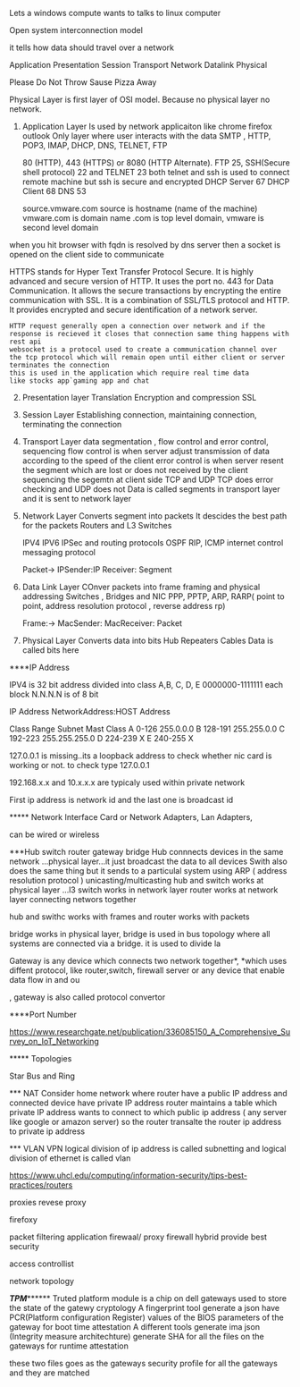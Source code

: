 
Lets a windows compute wants to talks to linux computer 


Open system interconnection model

it tells how data should travel over a network

Application
Presentation
Session
Transport
Network
Datalink
Physical
 
Please Do Not Throw Sause Pizza Away

Physical Layer is first layer of OSI model. Because no physical layer no network.


1) Application Layer
	Is used by network applicaiton like chrome firefox outlook
   Only layer where user interacts with the data
   SMTP , HTTP, POP3, IMAP, DHCP, DNS, TELNET, FTP
   
   80 (HTTP), 443 (HTTPS) or 8080 (HTTP Alternate).
   FTP 25, SSH(Secure shell protocol) 22 and TELNET 23  both telnet and ssh is used to connect remote machine but ssh is secure and encrypted
   DHCP Server 67
	DHCP Client 68
	DNS 53
	
	source.vmware.com	source is hostname (name of the machine) vmware.com is domain name
	.com is top level domain, vmware is second level domain 

when you hit browser with fqdn is resolved by dns server then a socket is opened on the client side to communicate

HTTPS stands for Hyper Text Transfer Protocol Secure. It is highly advanced and secure version of HTTP. It uses the port no. 443 for Data Communication. It allows the secure transactions by encrypting the entire communication with SSL. It is a combination of SSL/TLS protocol and HTTP. It provides encrypted and secure identification of a network server.
	
	HTTP request generally open a connection over network and if the response is recieved it closes that connection same thing happens with rest api
	websocket is a protocol used to create a communication channel over the tcp protocol which will remain open until either client or server terminates the connection
	this is used in the application which require real time data
	like stocks app`gaming app and chat
   
2) Presentation layer
	Translation Encryption and compression 
	SSL
	
3) Session Layer
	Establishing connection, maintaining connection, terminating the connection

4) Transport Layer
	data segmentation , flow control and error control, sequencing
	flow control is when server adjust transmission of data according to the speed of the client
	error control is when server resent the segment which are lost or does not received by the client
	sequencing the segemtn at client side
	TCP and UDP
	TCP does error checking and UDP does not
	Data is called segments in transport layer and it is sent to network layer

5) Network Layer 
	Converts segment into packets
	It descides the best path for the packets
	Routers and L3 Switches
	
	IPV4 IPV6 IPSec and routing protocols OSPF RIP, ICMP  internet control messaging protocol
	
	Packet->  IPSender:IP Receiver: Segment
	
6) Data Link Layer
	COnver packets into frame 
	framing and physical addressing
	Switches , Bridges and NIC
	PPP, PPTP, ARP, RARP( point to point, address resolution protocol , reverse address rp)
	
	Frame:-> MacSender: MacReceiver: Packet
	
7) Physical Layer
	Converts data into bits 
	Hub Repeaters Cables
	Data is called bits here
	
	
	
****IP Address

IPV4 is 32 bit address divided into class A,B, C, D, E
0000000-1111111 each block N.N.N.N is of 8 bit


IP Address   NetworkAddress:HOST Address


Class			Range			Subnet Mast
Class A			0-126			255.0.0.0
B				128-191			255.255.0.0
C				192-223			255.255.255.0
D				224-239				X
E				240-255				X

127.0.0.1 is missing..its a loopback address to check whether nic card is working or not. 
to check type 127.0.0.1

192.168.x.x and 10.x.x.x are typicaly used within private network

First ip address is network id and the last one is broadcast id


***** Network Interface Card
or Network Adapters, Lan Adapters, 

can be wired or wireless

***Hub switch router gateway bridge
Hub connnects devices in the same network ...physical layer...it just broadcast the data to all devices
Swith also does the same thing but it sends to a particulal system using ARP ( address resolution protocol ) unicasting/multicasting
hub and switch works at physical layer ...l3 switch works in network layer
router works at network layer connecting networs together

hub and swithc works with frames and router works with packets

bridge works in physical layer, bridge is used in bus topology where all systems are connected via a bridge. it is used to divide la

Gateway is any device which connects two network together*, *which uses diffent protocol,  like router,switch, firewall server or any device that enable data flow in and ou

, gateway is also called protocol convertor



****Port Number




https://www.researchgate.net/publication/336085150_A_Comprehensive_Survey_on_IoT_Networking


***** Topologies

Star Bus and Ring



*** NAT
Consider home network where router have a public IP address and connected device have private IP address
router maintains a table which private IP address wants to connect to which public ip address ( any server like google or amazon server)
so the router transalte the router ip address to private ip address

*** VLAN VPN
logical division of ip address is called subnetting
and logical division of ethernet is called vlan

https://www.uhcl.edu/computing/information-security/tips-best-practices/routers

proxies revese proxy

firefoxy

packet filtering
application firewaal/ proxy firewall
hybrid provide best security

access controllist

network topology


*****TPM***********
Truted platform module is a chip on dell gateways used to store the state of the gatewy cryptology
A fingerprint tool generate a json have PCR(Platform configuration Register) values of the BIOS parameters of the gateway for boot time attestation 
A different tools generate ima json (Integrity measure architechture) generate SHA for all the files on the gateways for runtime attestation

these two files goes as the gateways security profile for all the gateways and they are matched


